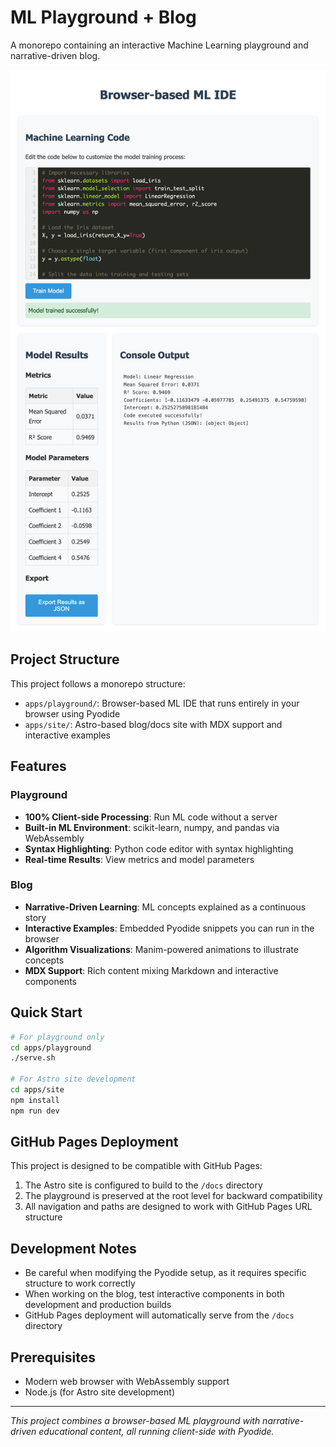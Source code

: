 # ML Playground + Blog

A monorepo containing an interactive Machine Learning playground and narrative-driven blog.

![Screenshot of the ML IDE](./apps/playground/screenshot.png)

## Project Structure

This project follows a monorepo structure:

- `apps/playground/`: Browser-based ML IDE that runs entirely in your browser using Pyodide
- `apps/site/`: Astro-based blog/docs site with MDX support and interactive examples

## Features

### Playground

- **100% Client-side Processing**: Run ML code without a server
- **Built-in ML Environment**: scikit-learn, numpy, and pandas via WebAssembly
- **Syntax Highlighting**: Python code editor with syntax highlighting
- **Real-time Results**: View metrics and model parameters

### Blog

- **Narrative-Driven Learning**: ML concepts explained as a continuous story
- **Interactive Examples**: Embedded Pyodide snippets you can run in the browser
- **Algorithm Visualizations**: Manim-powered animations to illustrate concepts
- **MDX Support**: Rich content mixing Markdown and interactive components

## Quick Start

```bash
# For playground only
cd apps/playground
./serve.sh

# For Astro site development
cd apps/site
npm install
npm run dev
```

## GitHub Pages Deployment

This project is designed to be compatible with GitHub Pages:

1. The Astro site is configured to build to the `/docs` directory
2. The playground is preserved at the root level for backward compatibility
3. All navigation and paths are designed to work with GitHub Pages URL structure

## Development Notes

- Be careful when modifying the Pyodide setup, as it requires specific structure to work correctly
- When working on the blog, test interactive components in both development and production builds
- GitHub Pages deployment will automatically serve from the `/docs` directory

## Prerequisites

- Modern web browser with WebAssembly support
- Node.js (for Astro site development)

---

*This project combines a browser-based ML playground with narrative-driven educational content, all running client-side with Pyodide.*
